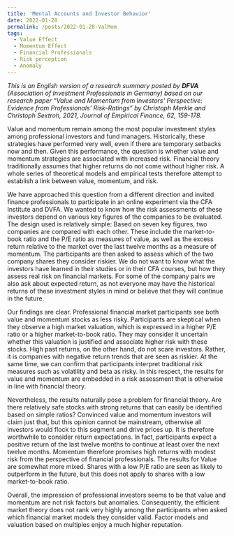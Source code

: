 ```yaml
---
title: 'Mental Accounts and Investor Behavior'
date: 2022-01-28
permalink: /posts/2022-01-28-ValMom
tags:
  - Value Effect
  - Momentum Effect
  - Financial Professionals
  - Risk perception
  - Anomaly
---
```


<i>This is an English version of a research summary posted by <b>DFVA</b> (Association of Investment Professionals in Germany) based on our research paper “Value and Momentum from Investors' Perspective: Evidence from Professionals' Risk-Ratings” by Christoph Merkle and Christoph Sextroh, 2021, Journal of Empirical Finance, 62, 159-178.</i> 

Value and momentum remain among the most popular investment styles among professional investors and fund managers. Historically, these strategies have performed very well, even if there are temporary setbacks now and then. Given this performance, the question is whether value and momentum strategies are associated with increased risk. Financial theory traditionally assumes that higher returns do not come without higher risk. A whole series of theoretical models and empirical tests therefore attempt to establish a link between value, momentum, and risk.
					
We have approached this question from a different direction and invited finance professionals to participate in an online experiment via the CFA Institute and DVFA. We wanted to know how the risk assessments of these investors depend on various key figures of the companies to be evaluated. The design used is relatively simple: Based on seven key figures, two companies are compared with each other. These include the market-to-book ratio and the P/E ratio as measures of value, as well as the excess return relative to the market over the last twelve months as a measure of momentum. The participants are then asked to assess which of the two company shares they consider riskier. We do not want to know what the investors have learned in their studies or in their CFA courses, but how they assess real risk on financial markets. For some of the company pairs we also ask about expected return, as not everyone may have the historical returns of these investment styles in mind or believe that they will continue in the future.

Our findings are clear. Professional financial market participants see both value and momentum stocks as less risky. Participants are skeptical when they observe a high market valuation, which is expressed in a higher P/E ratio or a higher market-to-book ratio. They may consider it uncertain whether this valuation is justified and associate higher risk with these stocks. High past returns, on the other hand, do not scare investors. Rather, it is companies with negative return trends that are seen as riskier. At the same time, we can confirm that participants interpret traditional risk measures such as volatility and beta as risky. In this respect, the results for value and momentum are embedded in a risk assessment that is otherwise in line with financial theory.

Nevertheless, the results naturally pose a problem for financial theory. Are there relatively safe stocks with strong returns that can easily be identified based on simple ratios? Convinced value and momentum investors will claim just that, but this opinion cannot be mainstream, otherwise all investors would flock to this segment and drive prices up. It is therefore worthwhile to consider return expectations. In fact, participants expect a positive return of the last twelve months to continue at least over the next twelve months. Momentum therefore promises high returns with modest risk from the perspective of financial professionals. The results for Value are somewhat more mixed. Shares with a low P/E ratio are seen as likely to outperform in the future, but this does not apply to shares with a low market-to-book ratio.

Overall, the impression of professional investors seems to be that value and momentum are not risk factors but anomalies. Consequently, the efficient market theory does not rank very highly among the participants when asked which financial market models they consider valid. Factor models and valuation based on multiples enjoy a much higher reputation.
